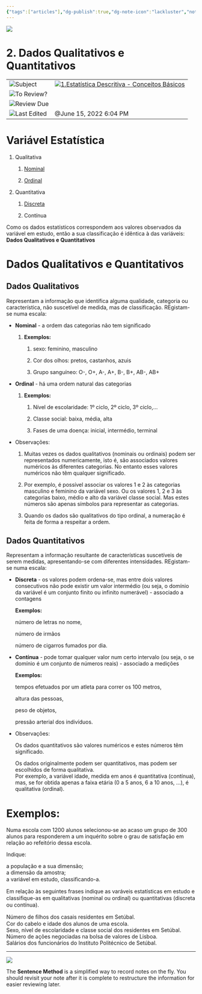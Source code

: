 ```yaml
---
{"tags":["articles"],"dg-publish":true,"dg-note-icon":"lackluster","noteIcon":"lackluster","permalink":"/04-resources-material-para-zettel/elearning/2-dados-qualitativos-e-quantitativos/","dgPassFrontmatter":true,"created":"2025-10-16T10:21:48.157+01:00","updated":"2025-10-23T12:57:03.168+01:00"}
---
```



![](Dashboard/Attachments/icons_notes--sentence%206.png)

# 2. Dados Qualitativos e Quantitativos

|   |   |
|---|---|
|![](Dashboard/Attachments/arrow-northeast_gray%201177.svg)Subject|[![](Dashboard/Attachments/icons_graduate%206.png)1.Estatística Descritiva - Conceitos Básicos](../Subjects/1%20Estat%C3%ADstica%20Descritiva%20-%20Conceitos%20B%C3%A1sicos%20f2144333745141d493ecdf66e2f5a926.html)|
|![](Dashboard/Attachments/checkmark-square_gray%20658.svg)To Review?||
|![](Dashboard/Attachments/formula_gray%20477.svg)Review Due||
|![](Dashboard/Attachments/clock_gray%20109.svg)Last Edited|@June 15, 2022 6:04 PM|

# Variável Estatística

1. Qualitativa
    
    1. [Nominal](2%20Dados%20Qualitativos%20e%20Quantitativos%20a19fc21f08a246bd800c00d7a83d01b4.html)
    
    2. [Ordinal](2%20Dados%20Qualitativos%20e%20Quantitativos%20a19fc21f08a246bd800c00d7a83d01b4.html)

2. Quantitativa
    
    1. [Discreta](2%20Dados%20Qualitativos%20e%20Quantitativos%20a19fc21f08a246bd800c00d7a83d01b4.html)
    
    2. Contínua

Como os dados estatísticos correspondem aos valores observados da variável em estudo, então a sua classificação é idêntica à das variáveis: **Dados Qualitativos e Quantitativos**

# Dados Qualitativos e Quantitativos

## Dados Qualitativos

Representam a informação que identifica alguma qualidade, categoria ou característica, não suscetível de medida, mas de classificação. REgistam-se numa escala:

- **Nominal** - a ordem das categorias não tem significado
    
    1. **Exemplos:**
        
        1. sexo: feminino, masculino
        
        2. Cor dos olhos: pretos, castanhos, azuis
        
        3. Grupo sanguíneo: O-, O+, A-, A+, B-, B+, AB-, AB+
    

- **Ordinal** - há uma ordem natural das categorias
    
    1. **Exemplos:**
        
        1. Nível de escolaridade: 1º ciclo, 2º ciclo, 3º ciclo,…
        
        2. Classe social: baixa, média, alta
        
        3. Fases de uma doença: inicial, intermédio, terminal
    

- Observações:
    
    1. Muitas vezes os dados qualitativos (nominais ou ordinais) podem ser representados numericamente, isto é, são associados valores numéricos às diferentes categorias. No entanto esses valores numéricos não têm qualquer significado.
    
    2. Por exemplo, é possível associar os valores 1 e 2 às categorias masculino e feminino da variável sexo. Ou os valores 1, 2 e 3 às categorias baixo, médio e alto da variável classe social. Mas estes números são apenas símbolos para representar as categorias.
    
    3. Quando os dados são qualitativos do tipo ordinal, a numeração é feita de forma a respeitar a ordem.
    

## Dados Quantitativos

Representam a informação resultante de características suscetíveis de serem medidas, apresentando-se com diferentes intensidades. REgistam-se numa escala:

- **Discreta** - os valores podem ordena-se, mas entre dois valores consecutivos não pode existir um valor intermédio (ou seja, o domínio da variável é um conjunto finito ou infinito numerável) - associado a contagens
    
    **Exemplos:**
    
    número de letras no nome,
    
    número de irmãos
    
    número de cigarros fumados por dia.
    

- **Contínua** - pode tomar qualquer valor num certo intervalo (ou seja, o se domínio é um conjunto de números reais) - associado a medições
    
    **Exemplos:**
    
    tempos efetuados por um atleta para correr os 100 metros,
    
    altura das pessoas,
    
    peso de objetos,
    
    pressão arterial dos indivíduos.
    

- Observações:
    
    Os dados quantitativos são valores numéricos e estes números têm significado.
    
    Os dados originalmente podem ser quantitativos, mas podem ser escolhidos de forma qualitativa.  
    Por exemplo, a variável idade, medida em anos é quantitativa (contínua), mas, se for obtida apenas a faixa etária (0 a 5 anos, 6 a 10 anos, …), é qualitativa (ordinal).
    

# Exemplos:

Numa escola com 1200 alunos selecionou-se ao acaso um grupo de 300 alunos para responderem a um inquérito sobre o grau de satisfação em relação ao refeitório dessa escola.

Indique:

a população e a sua dimensão;  
a dimensão da amostra;  
a variável em estudo, classiﬁcando-a.

Em relação às seguintes frases indique as varáveis estatísticas em estudo e classiﬁque-as em qualitativas (nominal ou ordinal) ou quantitativas (discreta ou contínua).

Número de ﬁlhos dos casais residentes em Setúbal.  
Cor do cabelo e idade dos alunos de uma escola.  
Sexo, nível de escolaridade e classe social dos residentes em Setúbal.  
Número de ações negociadas na bolsa de valores de Lisboa.  
Salários dos funcionários do Instituto Politécnico de Setúbal.

---

![](Dashboard/Attachments/icons_questions%206.png)

The **Sentence Method** is a simplified way to record notes on the fly. You should revisit your note after it is complete to restructure the information for easier reviewing later.